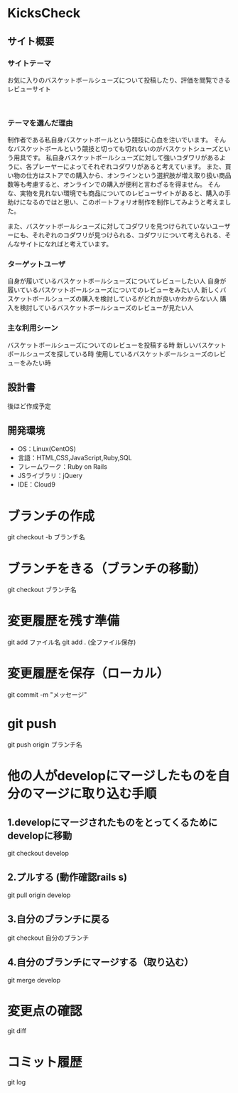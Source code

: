 # KicksCheck
## サイト概要
### サイトテーマ
お気に入りのバスケットボールシューズについて投稿したり、評価を閲覧できるレビューサイト

​
### テーマを選んだ理由
制作者である私自身バスケットボールという競技に心血を注いでいます。
そんなバスケットボールという競技と切っても切れないのがバスケットシューズという用具です。
私自身バスケットボールシューズに対して強いコダワリがあるように、各プレーヤーによってそれぞれコダワリがあると考えています。
また、買い物の仕方はストアでの購入から、オンラインという選択肢が増え取り扱い商品数等も考慮すると、オンラインでの購入が便利と言わざるを得ません。
そんな、実物を見れない環境でも商品についてのレビューサイトがあると、購入の手助けになるのではと思い、このポートフォリオ制作を制作してみようと考えました。

また、バスケットボールシューズに対してコダワリを見つけられていないユーザーにも、それぞれのコダワリが見つけられる、コダワリについて考えられる、そんなサイトになればと考えています。

### ターゲットユーザ
自身が履いているバスケットボールシューズについてレビューしたい人
自身が履いているバスケットボールシューズについてのレビューをみたい人
新しくバスケットボールシューズの購入を検討しているがどれが良いかわからない人
購入を検討しているバスケットボールシューズのレビューが見たい人
​
### 主な利用シーン
バスケットボールシューズについてのレビューを投稿する時
新しいバスケットボールシューズを探している時
使用しているバスケットボールシューズのレビューをみたい時

## 設計書
後ほど作成予定
​
## 開発環境
- OS：Linux(CentOS)
- 言語：HTML,CSS,JavaScript,Ruby,SQL
- フレームワーク：Ruby on Rails
- JSライブラリ：jQuery
- IDE：Cloud9

# ブランチの作成
git checkout -b ブランチ名

# ブランチをきる（ブランチの移動）
git checkout ブランチ名

# 変更履歴を残す準備
git add ファイル名
git add .  (全ファイル保存)

# 変更履歴を保存（ローカル）
git commit -m "メッセージ"


# git push
git push origin ブランチ名

# 他の人がdevelopにマージしたものを自分のマージに取り込む手順
## 1.developにマージされたものをとってくるためにdevelopに移動
  git checkout develop
## 2.プルする (動作確認rails s)
  git pull origin develop
## 3.自分のブランチに戻る
  git checkout 自分のブランチ
## 4.自分のブランチにマージする（取り込む）
  git merge develop



# 変更点の確認
git diff

# コミット履歴
git log
